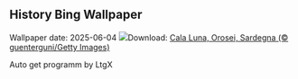 ## History Bing Wallpaper
Wallpaper date: 2025-06-04
![](https://www.bing.com/th?id=OHR.CalaLuna_IT-IT6388289498_UHD.jpg&w=1000)Download: [Cala Luna, Orosei, Sardegna (© guenterguni/Getty Images)](https://www.bing.com/th?id=OHR.CalaLuna_IT-IT6388289498_UHD.jpg)

Auto get programm by LtgX
